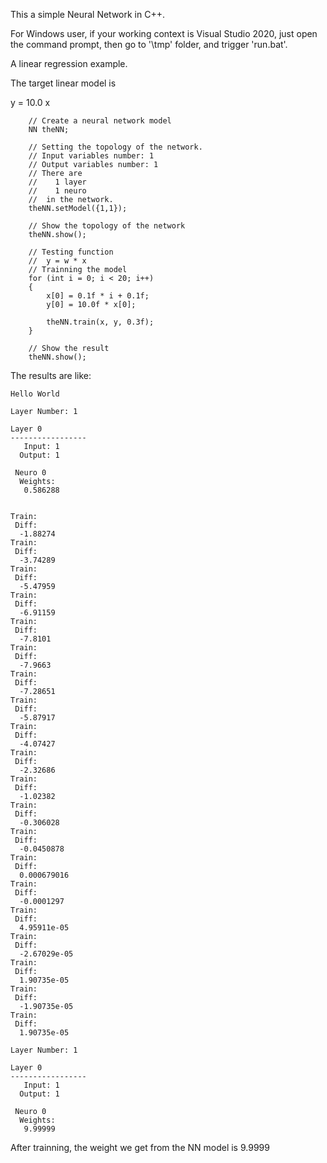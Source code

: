This a simple Neural Network in C++.

For Windows user, if your working context is Visual Studio 2020, just open the command prompt, then go to '\tmp' folder, 
and trigger 'run.bat'.

A linear regression example.

The target linear model is 

y = 10.0 x 

~~~
	// Create a neural network model
	NN theNN; 
	
	// Setting the topology of the network.
	// Input variables number: 1 
	// Output variables number: 1 
	// There are 
	//    1 layer 
	//    1 neuro 
	//  in the network.
	theNN.setModel({1,1});

	// Show the topology of the network 
	theNN.show();
	 
	// Testing function 
	//  y = w * x 
	// Trainning the model 
	for (int i = 0; i < 20; i++)
	{ 
		x[0] = 0.1f * i + 0.1f;
		y[0] = 10.0f * x[0];

		theNN.train(x, y, 0.3f);
	}
	 
	// Show the result 
	theNN.show();
~~~


The results are like:
~~~
Hello World

Layer Number: 1

Layer 0
-----------------
   Input: 1
  Output: 1

 Neuro 0
  Weights:
   0.586288


Train:
 Diff:
  -1.88274
Train:
 Diff:
  -3.74289
Train:
 Diff:
  -5.47959
Train:
 Diff:
  -6.91159
Train:
 Diff:
  -7.8101
Train:
 Diff:
  -7.9663
Train:
 Diff:
  -7.28651
Train:
 Diff:
  -5.87917
Train:
 Diff:
  -4.07427
Train:
 Diff:
  -2.32686
Train:
 Diff:
  -1.02382
Train:
 Diff:
  -0.306028
Train:
 Diff:
  -0.0450878
Train:
 Diff:
  0.000679016
Train:
 Diff:
  -0.0001297
Train:
 Diff:
  4.95911e-05
Train:
 Diff:
  -2.67029e-05
Train:
 Diff:
  1.90735e-05
Train:
 Diff:
  -1.90735e-05
Train:
 Diff:
  1.90735e-05

Layer Number: 1

Layer 0
-----------------
   Input: 1
  Output: 1

 Neuro 0
  Weights:
   9.99999
~~~
After trainning, the weight we get from the NN model is 9.9999
